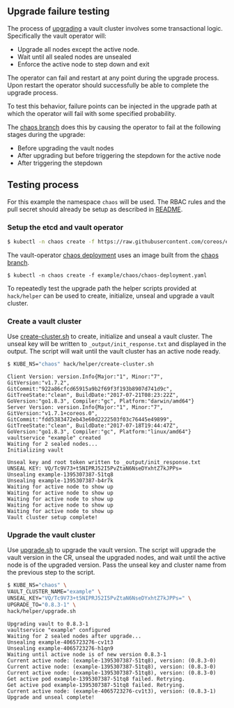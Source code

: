 ## Upgrade failure testing

The process of [upgrading][upgrading-vault] a vault cluster involves some transactional logic. Specifically the vault operator will:
- Upgrade all nodes except the active node.
- Wait until all sealed nodes are unsealed
- Enforce the active node to step down and exit

The operator can fail and restart at any point during the upgrade process. Upon restart the operator should successfully be able to complete the upgrade process.

To test this behavior, failure points can be injected in the upgrade path at which the operator will fail with some specified probability.

The [chaos branch](https://github.com/coreos-inc/vault-operator/commit/e37eccf73bbed6f6736cfb42b58831233ba7463f) does this by causing the operator to fail at the following stages during the upgrade:
- Before upgrading the vault nodes
- After upgrading but before triggering the stepdown for the active node
- After triggering the stepdown


## Testing process

For this example the namespace `chaos` will be used. The RBAC rules and the pull secret should already be setup as described in [README][README].

### Setup the etcd and vault operator

```bash
$ kubectl -n chaos create -f https://raw.githubusercontent.com/coreos/etcd-operator/master/example/deployment.yaml
```

The vault-operator [chaos deployment][chaos-deployment] uses an image built from the [chaos branch](https://github.com/coreos-inc/vault-operator/commit/e37eccf73bbed6f6736cfb42b58831233ba7463f).

```
$ kubectl -n chaos create -f example/chaos/chaos-deployment.yaml
```

To repeatedly test the upgrade path the helper scripts provided at `hack/helper` can be used to create, initialize, unseal and upgrade a vault cluster.

### Create a vault cluster

Use [create-cluster.sh][create-cluster.sh] to create, initialize and unseal a vault cluster. The unseal key will be written to `_output/init_response.txt` and displayed in the output.
The script will wait until the vault cluster has an active node ready.

```bash
$ KUBE_NS="chaos" hack/helper/create-cluster.sh
```
```
Client Version: version.Info{Major:"1", Minor:"7", GitVersion:"v1.7.2", GitCommit:"922a86cfcd65915a9b2f69f3f193b8907d741d9c", GitTreeState:"clean", BuildDate:"2017-07-21T08:23:22Z", GoVersion:"go1.8.3", Compiler:"gc", Platform:"darwin/amd64"}
Server Version: version.Info{Major:"1", Minor:"7", GitVersion:"v1.7.1+coreos.0", GitCommit:"fdd5383472eb43e60d2222503f03c76445e49899", GitTreeState:"clean", BuildDate:"2017-07-18T19:44:47Z", GoVersion:"go1.8.3", Compiler:"gc", Platform:"linux/amd64"}
vaultservice "example" created
Waiting for 2 sealed nodes...
Initializing vault

Unseal key and root token written to _output/init_response.txt
UNSEAL KEY: VQ/Tc9V73+t5NIPRJ52I5PvZtaN6NseDYxhtZ7kJPPs=
Unsealing example-1395307387-51tq8
Unsealing example-1395307387-b4r7k
Waiting for active node to show up
Waiting for active node to show up
Waiting for active node to show up
Waiting for active node to show up
Waiting for active node to show up
Vault cluster setup complete!
```

### Upgrade the vault cluster
Use [upgrade.sh][upgrade.sh] to upgrade the vault version. The script will upgrade the vault version in the CR, unseal the upgraded nodes, and wait until the active node is of the upgraded version.
Pass the unseal key and cluster name from the previous step to the script.

```bash
$ KUBE_NS="chaos" \
VAULT_CLUSTER_NAME="example" \
UNSEAL_KEY="VQ/Tc9V73+t5NIPRJ52I5PvZtaN6NseDYxhtZ7kJPPs=" \
UPGRADE_TO="0.8.3-1" \
hack/helper/upgrade.sh
```
```
Upgrading vault to 0.8.3-1
vaultservice "example" configured
Waiting for 2 sealed nodes after upgrade...
Unsealing example-4065723276-cv1t3
Unsealing example-4065723276-h1qn9
Waiting until active node is of new version 0.8.3-1
Current active node: (example-1395307387-51tq8), version: (0.8.3-0)
Current active node: (example-1395307387-51tq8), version: (0.8.3-0)
Current active node: (example-1395307387-51tq8), version: (0.8.3-0)
Get active pod example-1395307387-51tq8 failed. Retrying.
Get active pod example-1395307387-51tq8 failed. Retrying.
Current active node: (example-4065723276-cv1t3), version: (0.8.3-1)
Upgrade and unseal complete!
```

[README]: ../../README.md
[chaos-deployment]: ../../example/chaos/chaos-deployment.yaml
[upgrading-vault]: ../user/upgrade.md
[create-cluster.sh]: ../../hack/helper/create-cluster.sh
[upgrade.sh]: ../../hack/helper/upgrade.sh
